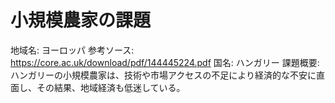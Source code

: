 # 小規模農家の課題

地域名: ヨーロッパ
参考ソース: https://core.ac.uk/download/pdf/144445224.pdf
国名: ハンガリー
課題概要: ハンガリーの小規模農家は、技術や市場アクセスの不足により経済的な不安に直面し、その結果、地域経済も低迷している。